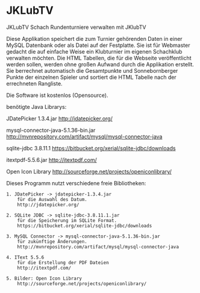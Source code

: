 # JKLubTV
JKLubTV
Schach Rundenturniere verwalten mit JKlubTV

Diese Applikation speichert die zum Turnier gehörenden Daten in einer MySQL Datenbank oder als Datei auf der Festplatte.
Sie ist für Webmaster gedacht die auf einfache Weise ein Klubturnier im eigenen Schachklub verwalten möchten. Die HTML Tabellen, die für die Webseite veröffentlicht werden sollen, werden ohne großen Aufwand durch die Applikation erstellt. Sie berrechnet automatisch die Gesamtpunkte und Sonnebornberger Punkte der einzelnen Spieler und sortiert die HTML Tabelle nach der errechneten Rangliste.

Die Software ist kostenlos (Opensource).

benötigte Java Librarys:

JDatePicker 1.3.4.jar
http://jdatepicker.org/

mysql-connector-java-5.1.36-bin.jar
http://mvnrepository.com/artifact/mysql/mysql-connector-java

sqlite-jdbc 3.8.11.1 
https://bitbucket.org/xerial/sqlite-jdbc/downloads

itextpdf-5.5.6.jar 
http://itextpdf.com/

Open Icon Library
http://sourceforge.net/projects/openiconlibrary/

Dieses Programm nutzt verschiedene freie Bibliotheken:

	1. JDatePicker -> jdatepicker-1.3.4.jar
		für die Auswahl des Datum.
		http://jdatepicker.org/
		
	2. SQLite JDBC -> sqlite-jdbc-3.8.11.1.jar
		für die Speicherung im SQLite Format.
		https://bitbucket.org/xerial/sqlite-jdbc/downloads
		
	3. MySQL Connector -> mysql-connector-java-5.1.36-bin.jar
		für zukünftige Änderungen.
		http://mvnrepository.com/artifact/mysql/mysql-connector-java
		
	4. IText 5.5.6 
		für die Erstellung der PDF Dateien
		http://itextpdf.com/
		
	5. Bilder: Open Icon Library
		http://sourceforge.net/projects/openiconlibrary/
				
